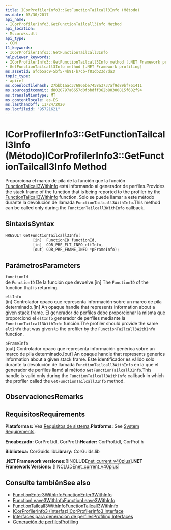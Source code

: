 ```yaml
---
title: ICorProfilerInfo3::GetFunctionTailcall3Info (Método)
ms.date: 03/30/2017
api_name:
- ICorProfilerInfo3.GetFunctionTailcall3Info Method
api_location:
- Mscorwks.dll
api_type:
- COM
f1_keywords:
- ICorProfilerInfo3::GetFunctionTailcall3Info
helpviewer_keywords:
- ICorProfilerInfo3::GetFunctionTailcall3Info method [.NET Framework profiling]
- GetFunctionTailcall3Info method [.NET Framework profiling]
ms.assetid: afdb5ac9-5bf5-4b91-b7cb-f81db23d7da3
topic_type:
- apiref
ms.openlocfilehash: 27bbb1aac376866be7458a3737af9d89bf761411
ms.sourcegitcommit: d8020797a6657d0fbbdff362b80300815f682f94
ms.translationtype: MT
ms.contentlocale: es-ES
ms.lasthandoff: 11/24/2020
ms.locfileid: "95721621"
---
```

# <a name="icorprofilerinfo3getfunctiontailcall3info-method"></a><span data-ttu-id="44298-102">ICorProfilerInfo3::GetFunctionTailcall3Info (Método)</span><span class="sxs-lookup"><span data-stu-id="44298-102">ICorProfilerInfo3::GetFunctionTailcall3Info Method</span></span>

<span data-ttu-id="44298-103">Proporciona el marco de pila de la función que la función [FunctionTailcall3WithInfo](functiontailcall3withinfo-function.md) está informando al generador de perfiles.</span><span class="sxs-lookup"><span data-stu-id="44298-103">Provides the stack frame of the function that is being reported to the profiler by the [FunctionTailcall3WithInfo](functiontailcall3withinfo-function.md) function.</span></span> <span data-ttu-id="44298-104">Solo se puede llamar a este método durante la devolución de llamada `FunctionTailcall3WithInfo`.</span><span class="sxs-lookup"><span data-stu-id="44298-104">This method can be called only during the `FunctionTailcall3WithInfo` callback.</span></span>  
  
## <a name="syntax"></a><span data-ttu-id="44298-105">Sintaxis</span><span class="sxs-lookup"><span data-stu-id="44298-105">Syntax</span></span>  
  
```cpp  
HRESULT GetFunctionTailcall3Info(
            [in]  FunctionID functionId,
            [in]  COR_PRF_ELT_INFO eltInfo,  
            [out] COR_PRF_FRAME_INFO *pFrameInfo);  
```  
  
## <a name="parameters"></a><span data-ttu-id="44298-106">Parámetros</span><span class="sxs-lookup"><span data-stu-id="44298-106">Parameters</span></span>  

 `functionId`  
 <span data-ttu-id="44298-107">de `FunctionID` De la función que devuelve.</span><span class="sxs-lookup"><span data-stu-id="44298-107">[in] The `FunctionID` of the function that is returning.</span></span>  
  
 `eltInfo`  
 <span data-ttu-id="44298-108">[in] Controlador opaco que representa información sobre un marco de pila determinado.</span><span class="sxs-lookup"><span data-stu-id="44298-108">[in] An opaque handle that represents information about a given stack frame.</span></span> <span data-ttu-id="44298-109">El generador de perfiles debe proporcionar la misma que proporcionó el `eltInfo` generador de perfiles mediante la `FunctionTailcall3WithInfo` función.</span><span class="sxs-lookup"><span data-stu-id="44298-109">The profiler should provide the same `eltInfo` that was given to the profiler by the `FunctionTailcall3WithInfo` function.</span></span>  
  
 `pFrameInfo`  
 <span data-ttu-id="44298-110">[out] Controlador opaco que representa información genérica sobre un marco de pila determinado.</span><span class="sxs-lookup"><span data-stu-id="44298-110">[out] An opaque handle that represents generics information about a given stack frame.</span></span> <span data-ttu-id="44298-111">Este identificador es válido solo durante la devolución de llamada `FunctionTailcall3WithInfo` en la que el generador de perfiles llamó al método `GetFunctionTailcall3Info`.</span><span class="sxs-lookup"><span data-stu-id="44298-111">This handle is valid only during the `FunctionTailcall3WithInfo` callback in which the profiler called the `GetFunctionTailcall3Info` method.</span></span>  
  
## <a name="remarks"></a><span data-ttu-id="44298-112">Observaciones</span><span class="sxs-lookup"><span data-stu-id="44298-112">Remarks</span></span>  
  
## <a name="requirements"></a><span data-ttu-id="44298-113">Requisitos</span><span class="sxs-lookup"><span data-stu-id="44298-113">Requirements</span></span>  

 <span data-ttu-id="44298-114">**Plataformas:** Vea [Requisitos de sistema](../../get-started/system-requirements.md).</span><span class="sxs-lookup"><span data-stu-id="44298-114">**Platforms:** See [System Requirements](../../get-started/system-requirements.md).</span></span>  
  
 <span data-ttu-id="44298-115">**Encabezado:** CorProf.idl, CorProf.h</span><span class="sxs-lookup"><span data-stu-id="44298-115">**Header:** CorProf.idl, CorProf.h</span></span>  
  
 <span data-ttu-id="44298-116">**Biblioteca:** CorGuids.lib</span><span class="sxs-lookup"><span data-stu-id="44298-116">**Library:** CorGuids.lib</span></span>  
  
 <span data-ttu-id="44298-117">**.NET Framework versiones:**[!INCLUDE[net_current_v40plus](../../../../includes/net-current-v40plus-md.md)]</span><span class="sxs-lookup"><span data-stu-id="44298-117">**.NET Framework Versions:** [!INCLUDE[net_current_v40plus](../../../../includes/net-current-v40plus-md.md)]</span></span>  
  
## <a name="see-also"></a><span data-ttu-id="44298-118">Consulte también</span><span class="sxs-lookup"><span data-stu-id="44298-118">See also</span></span>

- [<span data-ttu-id="44298-119">FunctionEnter3WithInfo</span><span class="sxs-lookup"><span data-stu-id="44298-119">FunctionEnter3WithInfo</span></span>](functionenter3withinfo-function.md)
- [<span data-ttu-id="44298-120">FunctionLeave3WithInfo</span><span class="sxs-lookup"><span data-stu-id="44298-120">FunctionLeave3WithInfo</span></span>](functionleave3withinfo-function.md)
- [<span data-ttu-id="44298-121">FunctionTailcall3WithInfo</span><span class="sxs-lookup"><span data-stu-id="44298-121">FunctionTailcall3WithInfo</span></span>](functiontailcall3withinfo-function.md)
- [<span data-ttu-id="44298-122">ICorProfilerInfo3 (Interfaz)</span><span class="sxs-lookup"><span data-stu-id="44298-122">ICorProfilerInfo3 Interface</span></span>](icorprofilerinfo3-interface.md)
- [<span data-ttu-id="44298-123">Interfaces para generación de perfiles</span><span class="sxs-lookup"><span data-stu-id="44298-123">Profiling Interfaces</span></span>](profiling-interfaces.md)
- [<span data-ttu-id="44298-124">Generación de perfiles</span><span class="sxs-lookup"><span data-stu-id="44298-124">Profiling</span></span>](index.md)
